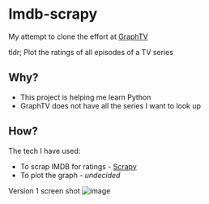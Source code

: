 # Imdb-scrapy
My attempt to clone the effort at [GraphTV](http://graphtv.kevinformatics.com/)

tldr; Plot the ratings of all episodes of a TV series

## Why?
- This project is helping me learn Python
- GraphTV does not have all the series I want to look up

## How?
The tech I have used:
- To scrap IMDB for ratings - [Scrapy](http://scrapy.org/)
- To plot the graph - _undecided_

Version 1 screen shot
![image](http://i.imgur.com/83fgbxj.png)

